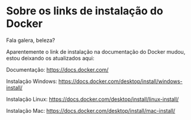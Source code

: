# Sobre os links de instalação do Docker
Fala galera, beleza?

Aparentemente o link de instalação na documentação do Docker mudou, estou deixando os atualizados aqui:



Documentação: https://docs.docker.com/



Instalação Windows: https://docs.docker.com/desktop/install/windows-install/



Instalação Linux: https://docs.docker.com/desktop/install/linux-install/



Instalação Mac: https://docs.docker.com/desktop/install/mac-install/